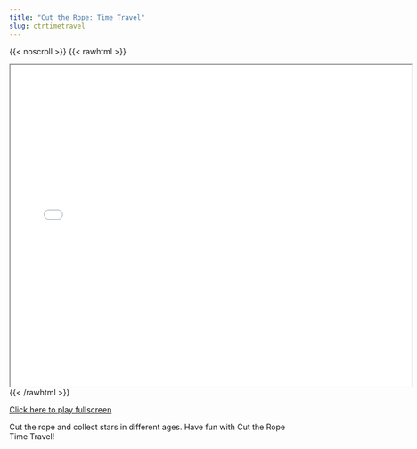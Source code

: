 ```yaml
---
title: "Cut the Rope: Time Travel"
slug: ctrtimetravel
---
```


{{< noscroll >}}
{{< rawhtml >}}
<iframe width="720" height="576" name="iframe" src="/cjs-garchive/ctrtimetravel/index.html"></iframe>
{{< /rawhtml >}}

[Click here to play fullscreen](/cjs-garchive/ctrtimetravel)

Cut the rope and collect stars in different ages. Have fun with Cut the Rope Time Travel!
